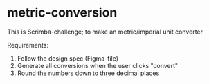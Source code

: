 # metric-conversion
This is Scrimba-challenge; to make an metric/imperial unit converter

Requirements:

1. Follow the design spec (Figma-file)
2. Generate all conversions when the user clicks "convert"
3. Round the numbers down to three decimal places
